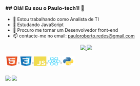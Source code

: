 ### ## Olá! Eu sou o Paulo-tech1! 👋

- 🔭 Estou trabalhando como Analista de TI
- 🌱 Estudando JavaScript
- 👯 Procuro me tornar um Desenvolvedor front-end
- 📫 contacte-me no email: pauloroberto.redes@gmail.com

<div align="center">
  <a href="https://github.com/Paulo-tech1">
  <img height="160em" src="https://github-readme-stats.vercel.app/api?username=Paulo-tech1&show_icons=false&theme=dracula&include_all_commits=True&count_private=True"/>
  <img height="160em" src="https://github-readme-stats.vercel.app/api/top-langs/?username=Paulo-tech1&layout=compact&langs_count=7&theme=dracula"/>
</div>

 <div style="display: inline_block"><br>
    <img align="center" alt="Paulo-HTML" height="30" width="40" src="https://raw.githubusercontent.com/devicons/devicon/master/icons/html5/html5-original.svg">
    <img align="center" alt="Paulo-CSS" height="30" width="40" src="https://raw.githubusercontent.com/devicons/devicon/master/icons/css3/css3-original.svg">
    <img align="center" alt="Paulo-Js" height="30" width="40" src="https://raw.githubusercontent.com/devicons/devicon/master/icons/javascript/javascript-plain.svg">
    <img align="center" alt="Paulo-React" height="30" width="40" src="https://raw.githubusercontent.com/devicons/devicon/master/icons/react/react-original.svg">
    <img align="center" alt="Paulo-Python" height="30" width="40" src="https://raw.githubusercontent.com/devicons/devicon/master/icons/python/python-original.svg">
   
   ##
   
  <div>  
  <a href = "mailto:pauloroberto.redes@gmail.com"><img src="https://img.shields.io/badge/-Gmail-%23333?style=for-the-badge&logo=gmail&logoColor=white" target="_blank"></a>
    <a href="AQUI VAI O LINK DO LINKEDIM" target="_blank"><img src="https://img.shields.io/badge/-LinkedIn-%230077B5?style=for-the-badge&logo=linkedin&logoColor=white" target="_blank"></a>
</div>
 

